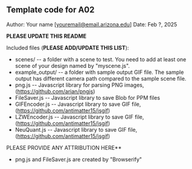 Template code for A02
------------

Author: Your name [youremail@email.arizona.edu]
Date: Feb ?, 2025

**PLEASE UPDATE THIS README**


Included files (**PLEASE ADD/UPDATE THIS LIST**):
* scenes/ -- a folder with a scene to test. You need to add at least one scene of your design named by "myscene.js".
* example_output/ -- a folder with sample output GIF file. The sample output has different camera path compared to the sample scene file.
* png.js -- Javascript library for parsing PNG images, (https://github.com/arian/pngjs)
* FileSaver.js -- Javascript library to save Blob for PPM files
* GIFEncoder.js -- Javascript library to save GIF file, (https://github.com/antimatter15/jsgif)
* LZWEncoder.js -- Javascript library to save GIF file, (https://github.com/antimatter15/jsgif)
* NeuQuant.js -- Javascript library to save GIF file, (https://github.com/antimatter15/jsgif)


PLEASE PROVIDE ANY ATTRIBUTION HERE**
* png.js and FileSaver.js are created by "Browserify"

